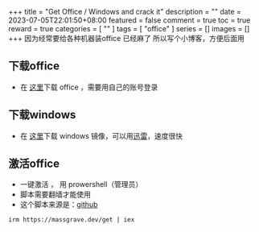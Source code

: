 +++
title = "Get Office / Windows and crack it"
description = ""
date = 2023-07-05T22:01:50+08:00
featured = false
comment = true
toc = true
reward = true
categories = [
  ""
]
tags = [
  "office"
]
series = []
images = []
+++
因为经常要给各种机器装office 已经麻了 所以写个小博客，方便后面用
<!--more-->

## 下载office
- 在 [这里](https://www.office.com/?auth=1)下载 office ，需要用自己的账号登录

## 下载windows
- 在 [这里](https://msdn.itellyou.cn/)下载 windows 镜像，可以用[迅雷](https://www.xunlei.com/)，速度很快

## 激活office
- 一键激活 ， 用 prowershell（管理员）
- 脚本需要翻墙才能使用
- 这个脚本来源是：[github](https://github.com/massgravel/Microsoft-Activation-Scripts) 
```
irm https://massgrave.dev/get | iex
```

